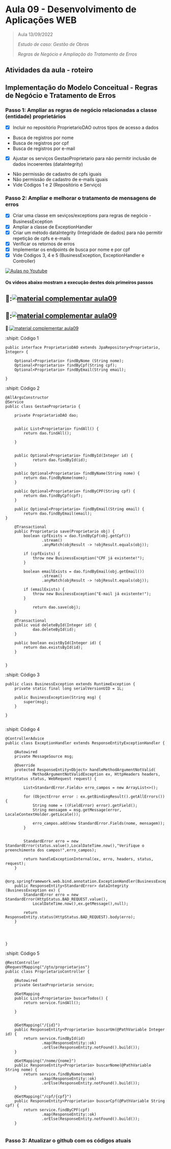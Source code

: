 # Aula 09 - Desenvolvimento de Aplicações WEB

> Aula 13/09/2022
> 
>  *Estudo de caso: Gestão de Obras*
> 
>  *Regras de Negócio e Ampliação do Tratamento de Erros*

## Atividades da aula - roteiro

## Implementação do Modelo Conceitual - Regras de Negócio e Tratamento de Erros

### Passo 1: Ampliar as regras de negócio relacionadas a classe (entidade) proprietários
- [x]  Incluir no repositório ProprietarioDAO outros tipos de acesso a dados
  - Busca de registros por nome
  - Busca de registros por cpf
  - Busca de registros por e-mail
- [x]  Ajustar os serviços GestaoProprietario para não permitir inclusão de dados incoerentes (dataIntegrity)
  - Não permissão de cadastro de cpfs iguais
  - Não permissão de cadastro de e-mails iguais
- Vide Códigos 1 e 2  (Repositório e Serviço)

### Passo 2: Ampliar e melhorar o tratamento de mensagens de erros
- [x]  Criar uma classe em seviços/exceptions para regras de negócio - BusinessException
- [x]  Ampliar a classe de ExceptionHandler
- [x]  Criar um método dataIntegrity (Integridade de dados) para não permitir repetição de cpfs e e-mails
- [x]  Verificar os retornos de erros
- [x]  Implementar os endpoints de busca por nome e por cpf
- [x]  Vide Códigos 3, 4 e 5 (BusinessException, ExceptionHandler e Controller)

[![Aulas no Youtube](https://github.com/marcoswagner-commits/gestao_obras_aula_daw/blob/cb3e2ea9547f9ddc831277f07919c3e78451eb92/yt-icon.png)](https://www.youtube.com/channel/UCfO-aJxKLqau0TnL0AfNAvA)
####  Os vídeos abaixo mostram a execução destes dois primeiros passos

🥇:[![material complementar aula09](https://github.com/marcoswagner-commits/gestao_obras_aula_daw/blob/ae21f550ddb70c1e401baeaf543065f9a8b80283/documentos/Capa_Aula09.png)](https://www.youtube.com/watch?v=CncYHx2x-xI)
-
🥈:[![material complementar aula09](https://github.com/marcoswagner-commits/gestao_obras_aula_daw/blob/ae21f550ddb70c1e401baeaf543065f9a8b80283/documentos/Capa_Aula09.png)](https://www.youtube.com/watch?v=qJm_-rD4gb0)
-
🥉:[![material complementar aula09](https://github.com/marcoswagner-commits/gestao_obras_aula_daw/blob/ae21f550ddb70c1e401baeaf543065f9a8b80283/documentos/Capa_Aula09.png)](https://www.youtube.com/watch?v=XWIO-29pOJY)





:shipit: Código 1
```
public interface ProprietarioDAO extends JpaRepository<Proprietario, Integer> {
	
	Optional<Proprietario> findByNome (String nome);
	Optional<Proprietario> findByCpf(String cpf);
	Optional<Proprietario> findByEmail(String email);

}

```

:shipit: Código 2
```
@AllArgsConstructor
@Service
public class GestaoProprietario {
	
	private ProprietarioDAO dao;
	
	
	public List<Proprietario> findAll() {
		return dao.findAll();
		
	}
	
	
	public Optional<Proprietario> findById(Integer id) {
			return dao.findById(id);
	}
	
	public Optional<Proprietario> findByName(String nome) {
		return dao.findByNome(nome);
    }
	
	public Optional<Proprietario> findByCPF(String cpf) {
		return dao.findByCpf(cpf);
    }
	
	public Optional<Proprietario> findByEmail(String email) {
		return dao.findByEmail(email);
}
	
	@Transactional
	public Proprietario save(Proprietario obj) {
		boolean cpfExists = dao.findByCpf(obj.getCpf())
				.stream()
				.anyMatch(objResult -> !objResult.equals(obj));
		
		if (cpfExists) {
			throw new BusinessException("CPF já existente!");
		}
		
		boolean emailExists = dao.findByEmail(obj.getEmail())
				.stream()
				.anyMatch(objResult -> !objResult.equals(obj));
		
		if (emailExists) {
			throw new BusinessException("E-mail já existente!");
		}
		
			return dao.save(obj);
	}
	
	@Transactional
	public void deleteById(Integer id) {
			dao.deleteById(id);
	}
	
	public boolean existById(Integer id) {
		return dao.existsById(id);
	}
	
	
}

```

:shipit: Código 3
```
public class BusinessException extends RuntimeException {
	private static final long serialVersionUID = 1L;
	
	public BusinessException(String msg) {
		super(msg);
	}

}


```

:shipit: Código 4
```
@ControllerAdvice
public class ExceptionHandler extends ResponseEntityExceptionHandler {
	
	@Autowired
	private MessageSource msg;
	
	@Override
	protected ResponseEntity<Object> handleMethodArgumentNotValid(
			MethodArgumentNotValidException ex, HttpHeaders headers, HttpStatus status, WebRequest request) {

		List<StandardError.Fields> erro_campos = new ArrayList<>();
		
		for (ObjectError error : ex.getBindingResult().getAllErrors()) {
			String nome = ((FieldError) error).getField();
			String mensagem = msg.getMessage(error, LocaleContextHolder.getLocale());
			
			erro_campos.add(new StandardError.Fields(nome, mensagem));
		}
		
		
		StandardError erro = new StandardError(status.value(),LocalDateTime.now(),"Verifique o preenchimento dos campos!",erro_campos);
		
		return handleExceptionInternal(ex, erro, headers, status, request);
	}
	
	@org.springframework.web.bind.annotation.ExceptionHandler(BusinessException.class)
	public ResponseEntity<StandardError> dataIntegrity (BusinessException ex) {
		StandardError erro = new StandardError(HttpStatus.BAD_REQUEST.value(),
			LocalDateTime.now(),ex.getMessage(),null);
		
		return ResponseEntity.status(HttpStatus.BAD_REQUEST).body(erro);
	}
	
		
	

}

```

:shipit: Código 5
```
@RestController
@RequestMapping("/gto/proprietarios")
public class ProprietarioController {
	
	@Autowired
	private GestaoProprietario service;
	
	@GetMapping
	public List<Proprietario> buscarTodos() {
		return service.findAll();
		
	}
	
	
	@GetMapping("/{id}")
	public ResponseEntity<Proprietario> buscarUm(@PathVariable Integer id) {
		return service.findById(id)
				.map(ResponseEntity::ok)
				.orElse(ResponseEntity.notFound().build());
	}
	
	@GetMapping("/nome/{nome}")
	public ResponseEntity<Proprietario> buscarNome(@PathVariable String nome) {
		return service.findByName(nome)
				.map(ResponseEntity::ok)
				.orElse(ResponseEntity.notFound().build());
	}
	
	@GetMapping("/cpf/{cpf}")
	public ResponseEntity<Proprietario> buscarCpf(@PathVariable String cpf) {
		return service.findByCPF(cpf)
				.map(ResponseEntity::ok)
				.orElse(ResponseEntity.notFound().build());
	}
	

```
### Passo 3: Atualizar o github com os códigos atuais
